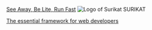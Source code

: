 [See Away, Be Lite, Run Fast](http://wildsurikat.com) ![Logo of Surikat](http://wildsurikat.com/img/surikat.png) SURIKAT

[The essential framework for web developers](http://wildsurikat.com)
